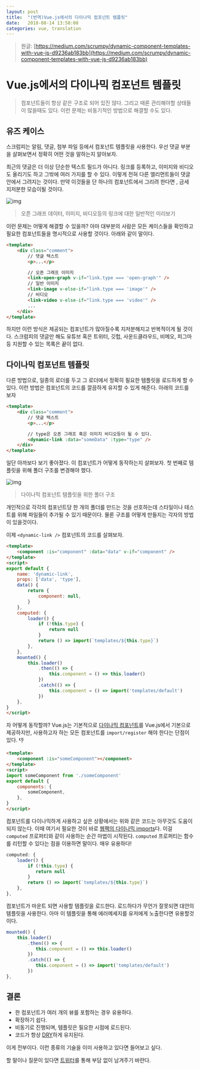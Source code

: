 ```yaml
---
layout: post
title:  "(번역)Vue.js에서의 다이나믹 컴포넌트 템플릿"
date:   2018-08-14 13:58:08
categories: vue, translation
---
```


> 원글: [https://medium.com/scrumpy/dynamic-component-templates-with-vue-js-d9236ab183bb](https://medium.com/scrumpy/dynamic-component-templates-with-vue-js-d9236ab183bb)

# Vue.js에서의 다이나믹 컴포넌트 템플릿


> 컴포넌트들이 항상 같은 구조로 되어 있진 않다. 그리고 때론 관리해야할 상태들이 많을때도 있다. 이런 문제는 비동기적인 방법으로 해결할 수도 있다.


## 유즈 케이스

스크럼피는 알림, 댓글, 첨부 파일 등에서 컴포넌트 템플릿을 사용한다. 우선 댓글 부분을 살펴보면서 정확히 어떤 것을 말하는지 알아보자.

최근의 댓글은 더 이상 단순한 텍스트 필드가 아니다. 링크를 등록하고, 이미지와 비디오도 올리기도 하고 그밖에 여러 가지를 할 수 있다. 이렇게 전혀 다른 엘리먼트들이 댓글 안에서 그려지는 것이다. 만약 이것들을 단 하나의 컴포넌트에서 그리려 한다면 , 금세 지저분한 모습이될 것이다.

![img](https://cdn-images-1.medium.com/max/1000/1*Dr9qaaVrBy3Yv2c5WRswHQ.jpeg)

> 오픈 그래프 데이터, 이미지, 비디오등의 링크에 대한 일반적인 미리보기

이런 문제는 어떻게 해결할 수 있을까? 아마 대부분의 사람은 모든 케이스들을 확인하고 필요한 컴포넌트들을 명시적으로 사용할 것이다. 아래와 같이 말이다.

```html
<template>
    <div class="comment">
        // 댓글 텍스트
        <p>...</p>

        // 오픈 그래프 이미지
        <link-open-graph v-if="link.type === 'open-graph'" />
        // 일반 이미지
        <link-image v-else-if="link.type === 'image'" />
        // 비디오
        <link-video v-else-if="link.type === 'video'" />
        ...
    </div>
</template>
```

하지만 이런 방식은 제공되는 컴포넌트가 많아질수록 지저분해지고 반복적이게 될 것이다. 스크럼피의 댓글만 해도 유튜브 혹은 트위터, 깃헙, 사운드클라우드, 비메오, 피그마등 지원할 수 있는 목록은 끝이 없다.

## 다이나믹 컴포넌트 템플릿

다른 방법으로, 일종의 로더를 두고 그 로더에서 정확히 필요한 템플릿을 로드하게 할 수 있다. 이런 방법은 컴포넌트의 코드를 깔끔하게 유지할 수 있게 해준다. 아래의 코드를 보자

```html
<template>
    <div class="comment">
        // 댓글 텍스트
        <p>...</p>

        // type은 오픈 그래프 혹은 이미지 비디오등이 될 수 있다.
        <dynamic-link :data="someData" :type="type" />
    </div>
</template>
```

일단 아까보다 보기 좋아졌다. 이 컴포넌트가 어떻게 동작하는지 살펴보자. 첫 번째로 템플릿을 위해 폴더 구조를 변경해야 했다.

![img](https://cdn-images-1.medium.com/max/1000/1*mAqwoWbkZwspc_W7sYLwAA.jpeg) 

> 다이나믹 컴포넌트 템플릿을 위한 폴더 구조

개인적으로 각각의 컴포넌트당 한 개의 폴더를 만드는 것을 선호하는데 스타일이나 테스트를 위해 파일들이 추가될 수 있기 때문이다. 물론 구조를 어떻게 만들지는 각자의 방법이 있을것이다.

이제 `<dynamic-link />` 컴포넌트의 코드를 살펴보자.

```html
<template>
    <component :is="component" :data="data" v-if="component" />
</template>
<script>
export default {
    name: 'dynamic-link',
    props: ['data', 'type'],
    data() {
        return {
            component: null,
        }
    },
    computed: {
        loader() {
            if (!this.type) {
                return null
            }
            return () => import(`templates/${this.type}`)
        },
    },
    mounted() {
        this.loader()
            .then(() => {
                this.component = () => this.loader()
            })
            .catch(() => {
                this.component = () => import('templates/default')
            })
    },
}
</script>
```

자 어떻게 동작할까?  Vue.js는 기본적으로 [다이나믹 컴포넌트](https://vuejs.org/v2/guide/components-dynamic-async.html#ad)를  Vue.js에서 기본으로 제공하지만, 사용하고자 하는 모든 컴포넌트를 `import/register` 해야 한다는 단점이 있다. 👎

```html
<template>
    <component :is="someComponent"></component>
</template>
<script>
import someComponent from './someComponent'
export default {
    components: {
        someComponent,
    },
}
</script>
```

컴포넌트를 다이나믹하게 사용하고 싶은 상황에서는 위와 같은 코드는 아무것도 도움이 되지 않는다. 이때 여기서 필요한 것이 바로 [웹팩의 다이나믹 imports](https://medium.com/front-end-hacking/webpack-and-dynamic-imports-doing-it-right-72549ff49234)다. 이걸 `computed` 프로퍼티와 같이 사용하는 순간 마법이 시작된다. `computed` 프로퍼티는 함수를 리턴할 수 있다는 점을 이용하면 말이다. 매우 유용하다!

```js
computed: {
    loader() {
        if (!this.type) {
           return null
        }
        return () => import(`templates/${this.type}`)
    },
},
```

컴포넌트가 마운트 되면 사용할 템플릿을 로드한다. 로드하다가 무언가 잘못되면 대안의 템플릿을 사용한다. 아마 이 템플릿을 통해 에러메세지를 유저에게 노출한다면 유용할것이다.

```js
mounted() {
    this.loader()
        .then(() => {
           this.component = () => this.loader()
        })
        .catch(() => {
           this.component = () => import('templates/default')
        })
},
```

## 결론

-   한 컴포넌트가 여러 개의 뷰를 포함하는 경우 유용하다.
-   확장하기 쉽다.
-   비동기로 진행되며, 템플릿은 필요한 시점에 로드된다.
-   코드가 항상 [DRY](https://en.wikipedia.org/wiki/Don%2527t_repeat_yourself)하게 유지된다.

이게 전부이다. 이런 종류의 기술을 이미 사용하고 있다면 들어보고 싶다.

할 말이나 질문이 있다면 [트위터](https://twitter.com/_philippkuehn)를 통해 부담 없이 남겨주기 바란다.
